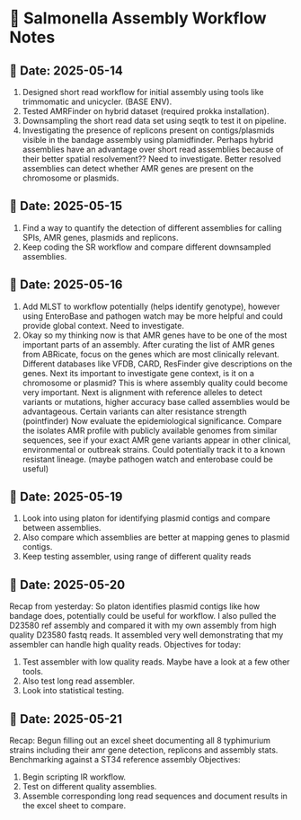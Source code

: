 # 🧬 Salmonella Assembly Workflow Notes

## 📅 Date: 2025-05-14

1. Designed short read workflow for initial assembly using tools like trimmomatic and unicycler. (BASE ENV).
2. Tested AMRFinder on hybrid dataset (required prokka installation).
3. Downsampling the short read data set using seqtk to test it on pipeline.
4. Investigating the presence of replicons present on contigs/plasmids visible in the bandage assembly using plamidfinder. Perhaps hybrid assemblies have an advantage over short read assemblies because of their better spatial resolvement?? Need to investigate. Better resolved assemblies can detect whether AMR genes are present on the chromosome or plasmids.

## 📅 Date: 2025-05-15

1. Find a way to quantify the detection of different assemblies for calling SPIs, AMR genes, plasmids and replicons.
2. Keep coding the SR workflow and compare different downsampled assemblies.

## 📅 Date: 2025-05-16

1. Add MLST to workflow potentially (helps identify genotype), however using EnteroBase and pathogen watch may be more helpful and could provide global context. Need to investigate.
2. Okay so my thinking now is that AMR genes have to be one of the most important parts of an assembly. After curating the list of AMR genes from ABRicate, focus on the genes which are most clinically relevant. Different databases like VFDB, CARD, ResFinder give descriptions on the genes.
Next its important to investigate gene context, is it on a chromosome or plasmid? This is where assembly quality could become very important.
Next is alignment with reference alleles to detect variants or mutations, higher accuracy base called assemblies would be advantageous. Certain variants can alter resistance strength (pointfinder)
Now evaluate the epidemiological significance. Compare the isolates AMR profile with publicly available genomes from similar sequences, see if your exact AMR gene variants appear in other clinical, environmental or outbreak strains. Could potentially track it to a known resistant lineage.
(maybe pathogen watch and enterobase could be useful)

## 📅 Date: 2025-05-19

1. Look into using platon for identifying plasmid contigs and compare between assemblies.
2. Also compare which assemblies are better at mapping genes to plasmid contigs.
3. Keep testing assembler, using range of different quality reads

## 📅 Date: 2025-05-20

Recap from yesterday: So platon identifies plasmid contigs like how bandage does, potentially could be useful for workflow. I also pulled the D23580 ref assembly and compared it with my own assembly from high quality D23580 fastq reads. It assembled very well demonstrating that my assembler can handle high quality reads.
Objectives for today:
1. Test assembler with low quality reads. Maybe have a look at a few other tools.
2. Also test long read assembler.
3. Look into statistical testing.

## 📅 Date: 2025-05-21

Recap: Begun filling out an excel sheet documenting all 8 typhimurium strains including their amr gene detection, replicons and assembly stats. Benchmarking against a ST34 reference assembly
Objectives:
1. Begin scripting lR workflow.
2. Test on different quality assemblies.
3. Assemble corresponding long read sequences and document results in the excel sheet to compare.
